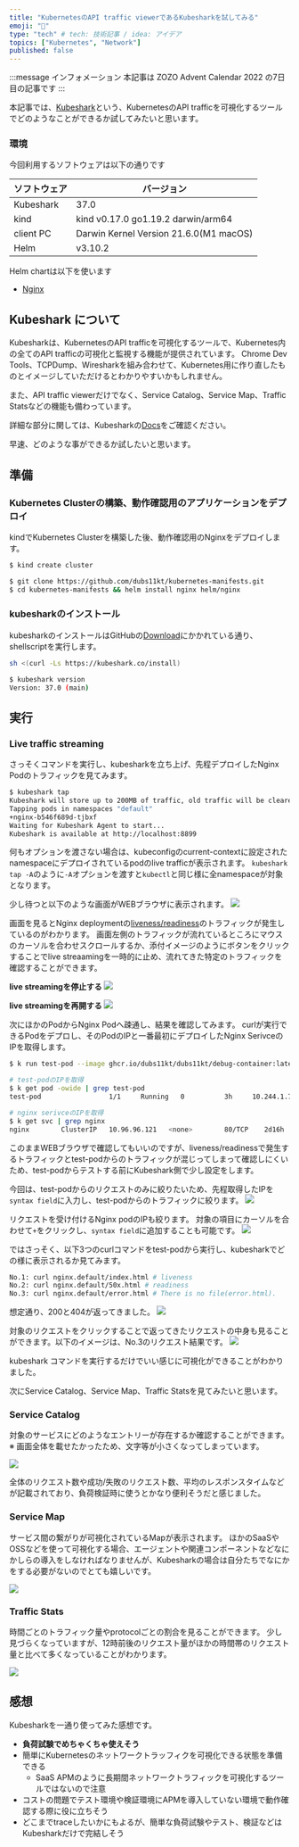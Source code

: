 ```yaml
---
title: "KubernetesのAPI traffic viewerであるKubesharkを試してみる"
emoji: "🥶"
type: "tech" # tech: 技術記事 / idea: アイデア
topics: ["Kubernetes", "Network"]
published: false
---
```


:::message
インフォメーション
本記事は ZOZO Advent Calendar 2022 の7日目の記事です
:::

本記事では、[Kubeshark]という、KubernetesのAPI trafficを可視化するツールでどのようなことができるか試してみたいと思います。

### 環境

今回利用するソフトウェアは以下の通りです

| ソフトウェア | バージョン |
| --  | --        |
| Kubeshark | 37.0 |
| kind | kind v0.17.0 go1.19.2 darwin/arm64 |
| client PC   | Darwin Kernel Version 21.6.0(M1 macOS) |
| Helm | v3.10.2|

Helm chartは以下を使います
- [Nginx](https://github.com/dubs11kt/kubernetes-manifests/tree/zenn/kubeshark-tutorial/helm/nginx)


## Kubeshark について

Kubesharkは、KubernetesのAPI trafficを可視化するツールで、Kubernetes内の全てのAPI trafficの可視化と監視する機能が提供されています。
Chrome Dev Tools、TCPDump、Wiresharkを組み合わせて、Kubernetes用に作り直したものとイメージしていただけるとわかりやすいかもしれません。

また、API traffic viewerだけでなく、Service Catalog、Service Map、Traffic Statsなどの機能も備わっています。

詳細な部分に関しては、Kubesharkの[Docs]をご確認ください。

早速、どのような事ができるか試したいと思います。



## 準備

### Kubernetes Clusterの構築、動作確認用のアプリケーションをデプロイ

kindでKubernetes Clusterを構築した後、動作確認用のNginxをデプロイします。

```bash
$ kind create cluster

$ git clone https://github.com/dubs11kt/kubernetes-manifests.git
$ cd kubernetes-manifests && helm install nginx helm/nginx
```

### kubesharkのインストール

kubesharkのインストールはGitHubの[Download](https://github.com/kubeshark/kubeshark#download)にかかれている通り、shellscriptを実行します。

```bash
sh <(curl -Ls https://kubeshark.co/install)

$ kubeshark version
Version: 37.0 (main)
```



## 実行

### Live traffic streaming

さっそくコマンドを実行し、kubesharkを立ち上げ、先程デプロイしたNginx Podのトラフィックを見てみます。

```bash
$ kubeshark tap
Kubeshark will store up to 200MB of traffic, old traffic will be cleared once the limit is reached.
Tapping pods in namespaces "default"
+nginx-b546f689d-tjbxf
Waiting for Kubeshark Agent to start...
Kubeshark is available at http://localhost:8899
```

何もオプションを渡さない場合は、kubeconfigのcurrent-contextに設定されたnamespaceにデプロイされているpodのlive trafficが表示されます。
`kubeshark tap -A`のように`-A`オプションを渡すと`kubectl`と同じ様に全namespaceが対象となります。

少し待つと以下のような画面がWEBブラウザに表示されます。
![](/images/kubeshark-tutorial/top-image.png)

画面を見るとNginx deploymentの[liveness/readiness][nginx-health-check]のトラフィックが発生しているのがわかります。
画面左側のトラフィックが流れているところにマウスのカーソルを合わせスクロールするか、添付イメージのようにボタンをクリックすることでlive streaamingを一時的に止め、流れてきた特定のトラフィックを確認することができます。

**live streamingを停止する**
![](/images/kubeshark-tutorial/stream-paused.png)

**live streamingを再開する**
![](/images/kubeshark-tutorial/stream-live.png)


次にほかのPodからNginx Podへ疎通し、結果を確認してみます。
curlが実行できるPodをデプロし、そのPodのIPと一番最初にデプロイしたNginx SerivceのIPを取得します。

```bash
$ k run test-pod --image ghcr.io/dubs11kt/dubs11kt/debug-container:latest -it --rm -- bash

# test-podのIPを取得
$ k get pod -owide | grep test-pod
test-pod                 1/1     Running   0          3h     10.244.1.7    kind-worker   <none>           <none>

# nginx serivceのIPを取得
$ k get svc | grep nginx
nginx        ClusterIP   10.96.96.121   <none>        80/TCP    2d16h
```

このままWEBブラウザで確認してもいいのですが、liveness/readinessで発生するトラフィックとtest-podからのトラフィックが混じってしまって確認しにくいため、test-podからテストする前にKubeshark側で少し設定をします。

今回は、test-podからのリクエストのみに絞りたいため、先程取得したIPを`syntax field`に入力し、test-podからのトラフィックに絞ります。
![](/images/kubeshark-tutorial/syntax-field.png)

リクエストを受け付けるNginx podのIPも絞ります。
対象の項目にカーソルを合わせて`+`をクリックし、`syntax field`に追加することも可能です。
![](/images/kubeshark-tutorial/syntax-field-click.png)

ではさっそく、以下3つのcurlコマンドをtest-podから実行し、kubesharkでどの様に表示されるか見てみます。

```bash
No.1: curl nginx.default/index.html # liveness
No.2: curl nginx.default/50x.html # readiness
No.3: curl nginx.default/error.html # There is no file(error.html).
```

想定通り、200と404が返ってきました。
![](/images/kubeshark-tutorial/curl-results.png)

対象のリクエストをクリックすることで返ってきたリクエストの中身も見ることができます。以下のイメージは、No.3のリクエスト結果です。
![](/images/kubeshark-tutorial/error-html.png)

kubeshark コマンドを実行するだけでいい感じに可視化ができることがわかりました。

次にService Catalog、Service Map、Traffic Statsを見てみたいと思います。



### Service Catalog

対象のサービスにどのようなエントリーが存在するか確認することができます。
※ 画面全体を載せたかったため、文字等が小さくなってしまっています。

![](/images/kubeshark-tutorial/service-catalog.png)

全体のリクエスト数や成功/失敗のリクエスト数、平均のレスポンスタイムなどが記載されており、負荷検証時に使うとかなり便利そうだと感じました。



### Service Map

サービス間の繋がりが可視化されているMapが表示されます。
ほかのSaaSやOSSなどを使って可視化する場合、エージェントや関連コンポーネントなどなにかしらの導入をしなければなりませんが、Kubesharkの場合は自分たちでなにかをする必要がないのでとても嬉しいです。

![](/images/kubeshark-tutorial/service-map.png)



### Traffic Stats

時間ごとのトラフィック量やprotocolごとの割合を見ることができます。
少し見づらくなっていますが、12時前後のリクエスト量がほかの時間帯のリクエスト量と比べて多くなっていることがわかります。

![](/images/kubeshark-tutorial/traffic-stats.png)



## 感想

Kubesharkを一通り使ってみた感想です。
- **負荷試験でめちゃくちゃ使えそう**
- 簡単にKubernetesのネットワークトラッフィクを可視化できる状態を準備できる
  - SaaS APMのように長期間ネットワークトラフィックを可視化するツールではないので注意
- コストの問題でテスト環境や検証環境にAPMを導入していない環境で動作確認する際に役に立ちそう
- どこまでtraceしたいかにもよるが、簡単な負荷試験やテスト、検証などはKubesharkだけで完結しそう


[Kubeshark]: https://kubeshark.co/
[nginx-health-check]: https://github.com/dubs11kt/kubernetes-manifests/blob/zenn/kubeshark-tutorial/helm/nginx/templates/deployment.yaml#L38-L52
[Docs]: https://docs.kubeshark.co/en/introduction
